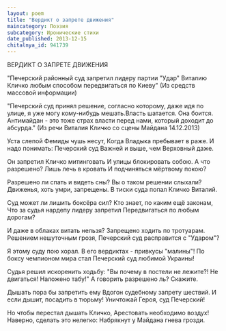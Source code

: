 ```yaml
---
layout: poem
title: "Вердикт о запрете движения"
maincategory: Поэзия
subcategory: Иронические стихи
date_published: 2013-12-15
chitalnya_id: 941739
---
```




ВЕРДИКТ О ЗАПРЕТЕ ДВИЖЕНИЯ

"Печерский районный суд запретил
лидеру партии "Удар" Виталию Кличко
любым способом передвигаться по Киеву"
(Из средств массовой информации)

"Печерский суд принял решение, согласно 
которому, даже идя по улице, я уже могу
кому-нибудь мешать.Власть шатается. Она 
боится. Антимайдан - это тоже страх власти
перед нами, который доходит до абсурда."
(Из речи Виталия Кличко со сцены Майдана
14.12.2013)             

Уста слепой Фемиды чушь несут,
Когда Владыка пребывает в раже.
И надо понимать: Печерский суд
Важней и выше, чем Верховный даже.

Он запретил Кличко митинговать
И улицы блокировать собою.
А что разрешено? Лишь лечь в кровать
И подчиняться мёртвому покою?

Разрешено ли спать и видеть сны?
Вы о таком решении слыхали?
Движенья, хоть умри, запрещены.
В тиски суда попал Кличко Виталий.

Суд может ли лишить боксёра сил?
Кто знает, по каким ещё законам,
Что за судья нардепу лидеру запретил
Передвигаться по любым дорогам?

И даже в облаках витать нельзя?
Запрещено ходить по тротуарам.
Решением нешуточным грозя,
Печерский суд расправится с "Ударом"?

Я этому суду пою хорал.
В его вердиктах - привкусы "малины"!
По боксу чемпионом мира стал
Печерский суд любимой Украины!

Судья решил искоренить ходьбу:
"Вы почему в постели не лежите?!
Не двигаться! Наложено табу!"
А говорить разрешено ль? Скажите.

Дышать пора бы запретить ему
Вдогон судебному запрету шествий.
И если дышит, посадить в тюрьму!
Уничтожай Героя, суд Печерский!

Но чтобы перестал дышать Кличко,
Арестовать необходимо воздух!
Наверно, сделать это нелегко:
Набрякнут у Майдана гнева грозди.







